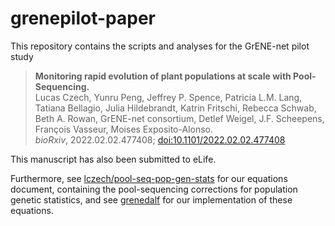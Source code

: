 # grenepilot-paper

This repository contains the scripts and analyses for the GrENE-net pilot study

> **Monitoring rapid evolution of plant populations at scale with Pool-Sequencing.**</br>
> Lucas Czech, Yunru Peng, Jeffrey P. Spence, Patricia L.M. Lang, Tatiana Bellagio, Julia Hildebrandt, Katrin Fritschi, Rebecca Schwab, Beth A. Rowan, GrENE-net consortium, Detlef Weigel, J.F. Scheepens, François Vasseur, Moises Exposito-Alonso.</br>
> *bioRxiv*, 2022.02.02.477408; [doi:10.1101/2022.02.02.477408](https://doi.org/10.1101/2022.02.02.477408)

This manuscript has also been submitted to eLife.

Furthermore, see [lczech/pool-seq-pop-gen-stats](https://github.com/lczech/pool-seq-pop-gen-stats) for our equations document, containing the pool-sequencing corrections for population genetic statistics, and see [grenedalf](https://github.com/lczech/grenedalf) for our implementation of these equations.


